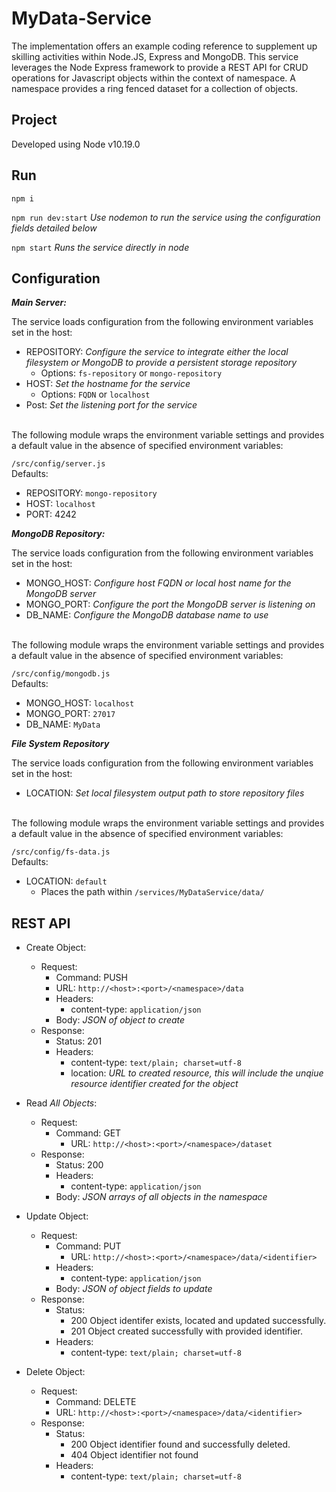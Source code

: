 # MyData-Service

The implementation offers an example coding reference to supplement up skilling activities within Node.JS, Express and MongoDB.
This service leverages the Node Express framework to provide a REST API for CRUD operations for Javascript objects within the context of namespace.
A namespace provides a ring fenced dataset for a collection of objects.

## Project

Developed using Node v10.19.0

## Run

`npm i`

`npm run dev:start` _Use nodemon to run the service using the configuration fields detailed below_

`npm start` _Runs the service directly in node_

## Configuration

**_Main Server:_**

The service loads configuration from the following environment variables set in the host:

- REPOSITORY: _Configure the service to integrate either the local filesystem or MongoDB to provide a persistent storage repository_
  - Options: `fs-repository` or `mongo-repository`
- HOST: _Set the hostname for the service_
  - Options: `FQDN` or `localhost`
- Post: _Set the listening port for the service_

</br>
The following module wraps the environment variable settings and provides a default value in the absence of specified environment variables:

`/src/config/server.js`</br>
Defaults:

- REPOSITORY: `mongo-repository`
- HOST: `localhost`
- PORT: 4242

**_MongoDB Repository:_**

The service loads configuration from the following environment variables set in the host:

- MONGO\_HOST: _Configure host FQDN or local host name for the MongoDB server_
- MONGO\_PORT: _Configure the port the MongoDB server is listening on_
- DB\_NAME: _Configure the MongoDB database name to use_

</br>
The following module wraps the environment variable settings and provides a default value in the absence of specified environment variables:

`/src/config/mongodb.js`</br>
Defaults:

- MONGO\_HOST: `localhost`
- MONGO\_PORT: `27017`
- DB\_NAME: `MyData`

**_File System Repository_**

The service loads configuration from the following environment variables set in the host:

- LOCATION: _Set local filesystem output path to store repository files_

</br>
The following module wraps the environment variable settings and provides a default value in the absence of specified environment variables:

`/src/config/fs-data.js`</br>
Defaults:

- LOCATION: `default`
  - Places the path within `/services/MyDataService/data/`

## REST API

- Create Object:

  - Request:
    - Command: PUSH
    - URL: `http://<host>:<port>/<namespace>/data`
    - Headers:
      - content-type: `application/json`
    - Body: _JSON of object to create_
  - Response:
    - Status: 201
    - Headers:
      - content-type: `text/plain; charset=utf-8`
      - location: _URL to created resource, this will include the unqiue resource identifier created for the object_

- Read _All Objects_:

  - Request:
    - Command: GET
      - URL: `http://<host>:<port>/<namespace>/dataset`
  - Response:
    - Status: 200
    - Headers:
      - content-type: `application/json`
    - Body: _JSON arrays of all objects in the namespace_

- Update Object:

  - Request:
    - Command: PUT
      - URL: `http://<host>:<port>/<namespace>/data/<identifier>`
    - Headers:
      - content-type: `application/json`
    - Body: _JSON of object fields to update_
  - Response:
    - Status:
      - 200 Object identifer exists, located and updated successfully.
      - 201 Object created successfully with provided identifier.
    - Headers:
      - content-type: `text/plain; charset=utf-8`

- Delete Object:
  - Request:
    - Command: DELETE
    - URL: `http://<host>:<port>/<namespace>/data/<identifier>`
  - Response:
    - Status:
      - 200 Object identifier found and successfully deleted.
      - 404 Object identifier not found
    - Headers:
      - content-type: `text/plain; charset=utf-8`
